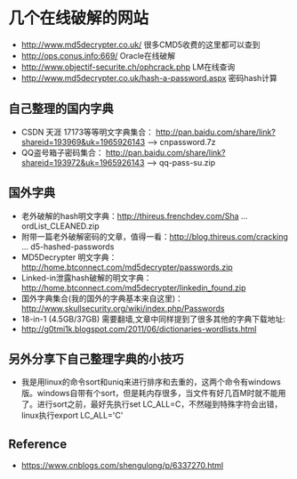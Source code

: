 # 几个在线破解的网站


* http://www.md5decrypter.co.uk/  很多CMD5收费的这里都可以查到  
* http://ops.conus.info:669/   Oracle在线破解  
* http://www.objectif-securite.ch/ophcrack.php  LM在线查询  
* http://www.md5decrypter.co.uk/hash-a-password.aspx 密码hash计算  

## 自己整理的国内字典
* CSDN 天涯 17173等等明文字典集合：        http://pan.baidu.com/share/link?shareid=193969&uk=1965926143    --> cnpassword.7z
* QQ盗号箱子密码集合：        http://pan.baidu.com/share/link?shareid=193972&uk=1965926143                 --> qq-pass-su.zip

## 国外字典
* 老外破解的hash明文字典：http://thireus.frenchdev.com/Sha ... ordList_CLEANED.zip
* 附带一篇老外破解密码的文章，值得一看：http://blog.thireus.com/cracking ... d5-hashed-passwords
* MD5Decrypter 明文字典： http://home.btconnect.com/md5decrypter/passwords.zip
* Linked-in泄露hash破解的明文字典： http://home.btconnect.com/md5decrypter/linkedin_found.zip
* 国外字典集合(我的国外的字典基本来自这里)：http://www.skullsecurity.org/wiki/index.php/Passwords
* 18-in-1 (4.5GB/37GB) 需要翻墙,文章中同样提到了很多其他的字典下载地址:
* http://g0tmi1k.blogspot.com/2011/06/dictionaries-wordlists.html

## 另外分享下自己整理字典的小技巧
* 我是用linux的命令sort和uniq来进行排序和去重的，这两个命令有windows版。windows自带有个sort，但是耗内存很多，当文件有好几百M时就不能用了。进行sort之前，最好先执行set LC_ALL=C，不然碰到特殊字符会出错，linux执行export LC_ALL='C'

## Reference

* https://www.cnblogs.com/shengulong/p/6337270.html